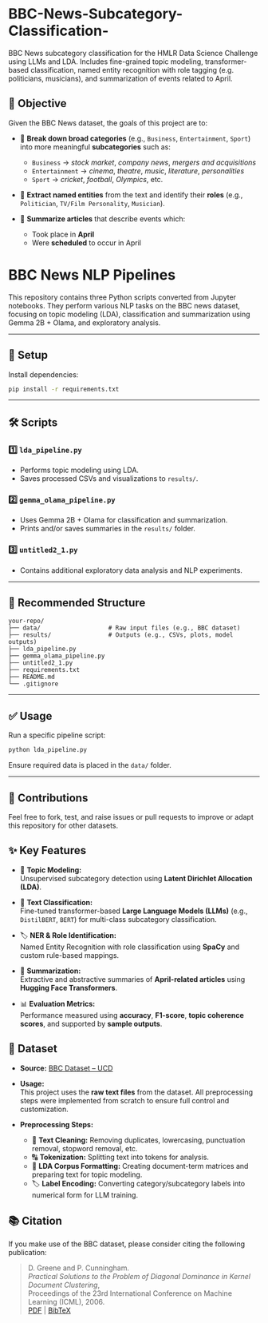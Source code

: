 # BBC-News-Subcategory-Classification-
BBC News subcategory classification for the HMLR Data Science Challenge using LLMs and LDA. Includes fine-grained topic modeling, transformer-based classification, named entity recognition with role tagging (e.g. politicians, musicians), and summarization of events related to April.

## 🎯 Objective

Given the BBC News dataset, the goals of this project are to:

- 🔹 **Break down broad categories** (e.g., `Business`, `Entertainment`, `Sport`) into more meaningful **subcategories** such as:
  - `Business` → *stock market*, *company news*, *mergers and acquisitions*
  - `Entertainment` → *cinema*, *theatre*, *music*, *literature*, *personalities*
  - `Sport` → *cricket*, *football*, *Olympics*, etc.

- 🔹 **Extract named entities** from the text and identify their **roles** (e.g., `Politician`, `TV/Film Personality`, `Musician`).

- 🔹 **Summarize articles** that describe events which:
  - Took place in **April**
  - Were **scheduled** to occur in April

# BBC News NLP Pipelines

This repository contains three Python scripts converted from Jupyter notebooks. They perform various NLP tasks on the BBC news dataset, focusing on topic modeling (LDA), classification and summarization using Gemma 2B + Olama, and exploratory analysis.

---

## 🚀 Setup

Install dependencies:
```bash
pip install -r requirements.txt
```

---

## 🛠️ Scripts

### 1️⃣ `lda_pipeline.py`
- Performs topic modeling using LDA.
- Saves processed CSVs and visualizations to `results/`.

### 2️⃣ `gemma_olama_pipeline.py`
- Uses Gemma 2B + Olama for classification and summarization.
- Prints and/or saves summaries in the `results/` folder.

### 3️⃣ `untitled2_1.py`
- Contains additional exploratory data analysis and NLP experiments.

---

## 📂 Recommended Structure

```
your-repo/
├── data/                   # Raw input files (e.g., BBC dataset)
├── results/                # Outputs (e.g., CSVs, plots, model outputs)
├── lda_pipeline.py
├── gemma_olama_pipeline.py
├── untitled2_1.py
├── requirements.txt
├── README.md
└── .gitignore
```

---

## ✅ Usage

Run a specific pipeline script:

```bash
python lda_pipeline.py
```

Ensure required data is placed in the `data/` folder.

---

## 🤝 Contributions

Feel free to fork, test, and raise issues or pull requests to improve or adapt this repository for other datasets.




## ✨ Key Features

- 🧩 **Topic Modeling:**  
  Unsupervised subcategory detection using **Latent Dirichlet Allocation (LDA)**.

- 🤖 **Text Classification:**  
  Fine-tuned transformer-based **Large Language Models (LLMs)** (e.g., `DistilBERT`, `BERT`) for multi-class subcategory classification.

- 🏷️ **NER & Role Identification:**  
  Named Entity Recognition with role classification using **SpaCy** and custom rule-based mappings.

- 📰 **Summarization:**  
  Extractive and abstractive summaries of **April-related articles** using **Hugging Face Transformers**.

- 📊 **Evaluation Metrics:**  
  Performance measured using **accuracy**, **F1-score**, **topic coherence scores**, and supported by **sample outputs**.

## 📁 Dataset

- **Source:** [BBC Dataset – UCD](http://mlg.ucd.ie/datasets/bbc.html)

- **Usage:**  
  This project uses the **raw text files** from the dataset. All preprocessing steps were implemented from scratch to ensure full control and customization.
  
- **Preprocessing Steps:**
  - 🧹 **Text Cleaning:** Removing duplicates, lowercasing, punctuation removal, stopword removal, etc.
  - 🔠 **Tokenization:** Splitting text into tokens for analysis.
  - 📄 **LDA Corpus Formatting:** Creating document-term matrices and preparing text for topic modeling.
  - 🏷️ **Label Encoding:** Converting category/subcategory labels into numerical form for LLM training.

## 📚 Citation

If you make use of the BBC dataset, please consider citing the following publication:

> D. Greene and P. Cunningham.  
> *Practical Solutions to the Problem of Diagonal Dominance in Kernel Document Clustering*,  
> Proceedings of the 23rd International Conference on Machine Learning (ICML), 2006.  
> [PDF](http://mlg.ucd.ie/files/publications/greene06icml.pdf) | [BibTeX](http://mlg.ucd.ie/files/publications/greene06icml.bib)

